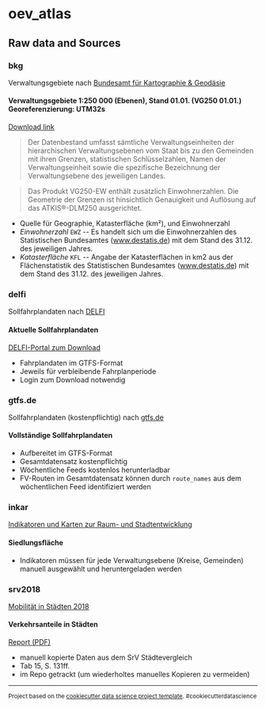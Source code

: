 oev_atlas
==============================

Raw data and Sources
------------

### bkg       
Verwaltungsgebiete nach [Bundesamt für Kartographie & Geodäsie](https://gdz.bkg.bund.de/index.php/default/verwaltungsgebiete-1-250-000-ebenen-stand-01-01-vg250-ebenen-01-01.html)

#### Verwaltungsgebiete 1:250 000 (Ebenen), Stand 01.01. (VG250 01.01.) Georeferenzierung: UTM32s
 
[Download link](https://daten.gdz.bkg.bund.de/produkte/vg/vg250_ebenen_0101/aktuell/vg250_01-01.utm32s.shape.ebenen.zip)

> Der Datenbestand umfasst sämtliche Verwaltungseinheiten der hierarchischen Verwaltungsebenen vom Staat bis zu den Gemeinden mit ihren Grenzen, statistischen Schlüsselzahlen, Namen der Verwaltungseinheit sowie die spezifische Bezeichnung der Verwaltungsebene des jeweiligen Landes.

> Das Produkt VG250-EW enthält zusätzlich Einwohnerzahlen. Die Geometrie der Grenzen ist hinsichtlich Genauigkeit und Auflösung auf das ATKIS®-DLM250 ausgerichtet.

- Quelle für Geographie, Katasterfläche (km²), und Einwohnerzahl
- *Einwohnerzahl* `EWZ` -- Es handelt sich um die Einwohnerzahlen des Statistischen Bundesamtes
(www.destatis.de) mit dem Stand des 31.12. des jeweiligen Jahres.
- *Katasterfläche* `KFL` -- Angabe der Katasterflächen in km2 aus der Flächenstatistik des Statistischen
Bundesamtes (www.destatis.de) mit dem Stand des 31.12. des jeweiligen
Jahres.


### delfi 
Sollfahrplandaten nach [DELFI](https://www.opendata-oepnv.de/ht/de/willkommen)

#### Aktuelle Sollfahrplandaten
[DELFI-Portal zum Download](https://www.opendata-oepnv.de/ht/de/organisation/delfi/startseite?tx_vrrkit_view%5Bdataset_name%5D=deutschlandweite-sollfahrplandaten-gtfs&tx_vrrkit_view%5Baction%5D=details&tx_vrrkit_view%5Bcontroller%5D=View)

- Fahrplandaten im GTFS-Format
- Jeweils für verbleibende Fahrplanperiode
- Login zum Download notwendig

### gtfs.de
Sollfahrplandaten (kostenpflichtig) nach [gtfs.de](https://gtfs.de/de/feeds/)

#### Vollständige Sollfahrplandaten 
- Aufbereitet im GTFS-Format
- Gesamtdatensatz kostenpflichtig
- Wöchentliche Feeds kostenlos herunterladbar
- FV-Routen im Gesamtdatensatz können durch `route_names` aus dem wöchentlichen Feed identifiziert werden

### inkar     
[Indikatoren und Karten zur Raum- und Stadtentwicklung](https://www.inkar.de/Default)

#### Siedlungsfläche
- Indikatoren müssen für jede Verwaltungsebene (Kreise, Gemeinden) manuell ausgewählt und heruntergeladen werden

### srv2018

[Mobilität in Städten 2018](https://tu-dresden.de/bu/verkehr/ivs/srv/srv-2018)

#### Verkehrsanteile in Städten

[Report (PDF)](https://tu-dresden.de/bu/verkehr/ivs/srv/ressourcen/dateien/SrV2018_Staedtevergleich.pdf)

- manuell kopierte Daten aus dem SrV Städtevergleich
- Tab 15, S. 131ff.
- im Repo getrackt (um wiederholtes manuelles Kopieren zu vermeiden)


--------

<p><small>Project based on the <a target="_blank" href="https://drivendata.github.io/cookiecutter-data-science/">cookiecutter data science project template</a>. #cookiecutterdatascience</small></p>
